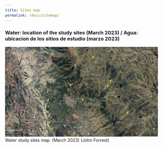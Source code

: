 ```yaml
---
title: Sites map
permalink: /docs/sitemap/
---
```



### Water: location of the study sites (March 2023) / Agua: ubicacion de los sitios de estudio (marzo 2023)


![Site map](/assets/sites/AllsitesMarch2023.JPG)
Water study sites map. (March 2023) (John Forrest)


